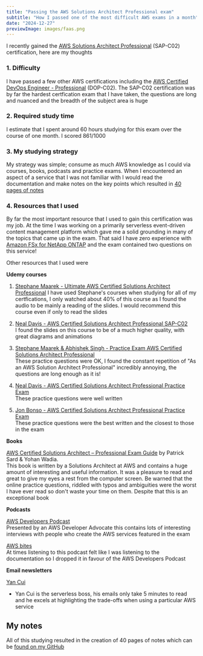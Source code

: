 ```yaml
---
title: "Passing the AWS Solutions Architect Professional exam"
subtitle: "How I passed one of the most difficult AWS exams in a month"
date: "2024-12-27"
previewImage: images/faas.png
---
```


I recently gained the [AWS Solutions Architect Professional](https://aws.amazon.com/certification/certified-solutions-architect-professional/) (SAP-C02) certification, here are my thoughts

### 1. Difficulty

I have passed a few other AWS certifications including the [AWS Certified DevOps Engineer - Professional](https://aws.amazon.com/certification/certified-devops-engineer-professional/) (DOP-C02). The SAP-C02 certification was by far the hardest certfication exam that I have taken, the questions are long and nuanced and the breadth of the subject area is huge

### 2. Required study time

I estimate that I spent around 60 hours studying for this exam over the course of one month.
I scored 861/1000

### 3. My studying strategy

My strategy was simple; consume as much AWS knowledge as I could via courses, books, podcasts and practice exams. When I encountered an aspect of a service that I was not familiar with I would read the documentation and make notes on the key points which resulted in [40 pages of notes](https://github.com/LucasAmos/lucasamos.dev-next/tree/master/public/pdf/sap.pdf)

### 4. Resources that I used

By far the most important resource that I used to gain this certification was my job. At the time I was working on a primarily serverless event-driven content management platform which gave me a solid grounding in many of the topics that came up in the exam. That said I have zero experience with [Amazon FSx for NetApp ONTAP](https://aws.amazon.com/fsx/netapp-ontap/) and the exam contained two questions on this service!

Other resources that I used were

**Udemy courses**

1. [Stephane Maarek - Ultimate AWS Certified Solutions Architect Professional](https://www.udemy.com/course/aws-solutions-architect-professional/)
   I have used Stephane's courses when studying for all of my certfications, I only watched about 40% of this course as I found the audio to be mainly a reading of the slides. I would recommend this course even if only to read the slides

2. [Neal Davis - AWS Certified Solutions Architect Professional SAP-C02](https://www.udemy.com/course/aws-certified-solutions-architect-professional-training/)  
   I found the slides on this course to be of a much higher quality, with great diagrams and animations

3. [Stephane Maarek & Abhishek Singh - Practice Exam AWS Certified Solutions Architect Professional](https://www.udemy.com/course/practice-exam-aws-certified-solutions-architect-professional/)  
   These practice questions were OK, I found the constant repetition of "As an AWS Solution Architect Professional" incredibly annoying, the questions are long enough as it is!

4. [Neal Davis - AWS Certified Solutions Architect Professional Practice Exam](https://www.udemy.com/course/aws-certified-solutions-architect-professional-aws-practice-exams/)  
   These practice questions were well written

5. [Jon Bonso - AWS Certified Solutions Architect Professional Practice Exam](https://www.udemy.com/course/aws-solutions-architect-professional-practice-exams-sap-c02)  
   These practice questions were the best written and the closest to those in the exam

**Books**

[AWS Certified Solutions Architect – Professional Exam Guide](https://www.packtpub.com/en-us/product/aws-certified-solutions-architect-professional-exam-guide-sap-c02-9781801813136)
by Patrick Sard & Yohan Wadia.  
This book is written by a Solutions Architect at AWS and contains a huge amount of interesting and useful information. It was a pleasure to read and great to give my eyes a rest from the computer screen. Be warned that the online practice questions, riddled with typos and ambiguities were the worst I have ever read so don't waste your time on them. Despite that this is an exceptional book

**Podcasts**

[AWS Developers Podcast](https://aws.amazon.com/developer/podcast/)  
Presented by an AWS Developer Advocate this contains lots of interesting interviews with people who create the AWS services featured in the exam

[AWS bites](https://awsbites.com/)  
At times listening to this podcast felt like I was listening to the documentation so I dropped it in favour of the AWS Developers Podcast

**Email newsletters**

[Yan Cui](https://theburningmonk.com/subscribe/)

- Yan Cui is the serverless boss, his emails only take 5 minutes to read and he excels at highlighting the trade-offs when using a particular AWS service

## My notes

All of this studying resulted in the creation of 40 pages of notes which can be
[found on my GitHub](https://github.com/LucasAmos/lucasamos.dev-next/tree/master/public/pdf/sap.pdf)
